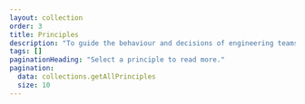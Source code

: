 ```yaml
---
layout: collection
order: 3
title: Principles
description: "To guide the behaviour and decisions of engineering teams"
tags: []
paginationHeading: "Select a principle to read more."
pagination:
  data: collections.getAllPrinciples
  size: 10
---
```

